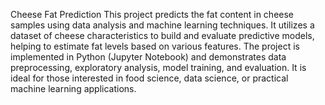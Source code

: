 Cheese Fat Prediction
This project predicts the fat content in cheese samples using data analysis and machine learning techniques. It utilizes a dataset of cheese characteristics to build and evaluate predictive models, helping to estimate fat levels based on various features. The project is implemented in Python (Jupyter Notebook) and demonstrates data preprocessing, exploratory analysis, model training, and evaluation. It is ideal for those interested in food science, data science, or practical machine learning applications.
